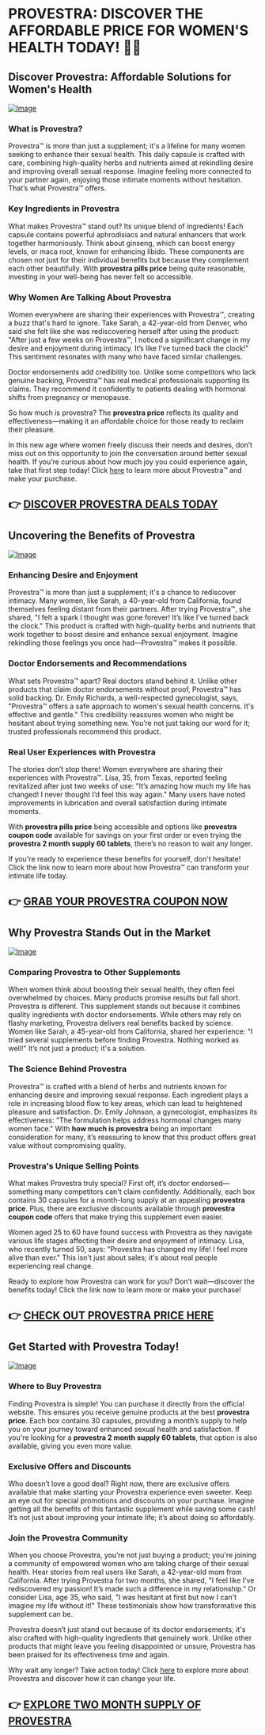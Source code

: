 # PROVESTRA: DISCOVER THE AFFORDABLE PRICE FOR WOMEN'S HEALTH TODAY! 💖✨

## Discover Provestra: Affordable Solutions for Women's Health
[![Image](https://www2.sellhealth.com/42/provestra_b_3_3.jpg)](https://gchaffi.com/ClX2wf0X)

### What is Provestra?
Provestra™ is more than just a supplement; it's a lifeline for many women seeking to enhance their sexual health. This daily capsule is crafted with care, combining high-quality herbs and nutrients aimed at rekindling desire and improving overall sexual response. Imagine feeling more connected to your partner again, enjoying those intimate moments without hesitation. That’s what Provestra™ offers.

### Key Ingredients in Provestra
What makes Provestra™ stand out? Its unique blend of ingredients! Each capsule contains powerful aphrodisiacs and natural enhancers that work together harmoniously. Think about ginseng, which can boost energy levels, or maca root, known for enhancing libido. These components are chosen not just for their individual benefits but because they complement each other beautifully. With **provestra pills price** being quite reasonable, investing in your well-being has never felt so accessible.

### Why Women Are Talking About Provestra
Women everywhere are sharing their experiences with Provestra™, creating a buzz that's hard to ignore. Take Sarah, a 42-year-old from Denver, who said she felt like she was rediscovering herself after using the product: "After just a few weeks on Provestra™, I noticed a significant change in my desire and enjoyment during intimacy. It’s like I’ve turned back the clock!" This sentiment resonates with many who have faced similar challenges.

Doctor endorsements add credibility too. Unlike some competitors who lack genuine backing, Provestra™ has real medical professionals supporting its claims. They recommend it confidently to patients dealing with hormonal shifts from pregnancy or menopause.

So how much is provestra? The **provestra price** reflects its quality and effectiveness—making it an affordable choice for those ready to reclaim their pleasure.

In this new age where women freely discuss their needs and desires, don’t miss out on this opportunity to join the conversation around better sexual health. If you’re curious about how much joy you could experience again, take that first step today! Click [here](https://gchaffi.com/ClX2wf0X) to learn more about Provestra™ and make your purchase.



## 👉 [DISCOVER PROVESTRA DEALS TODAY](https://gchaffi.com/ClX2wf0X)

## Uncovering the Benefits of Provestra

[![Image](https://www2.sellhealth.com/42/provestra_b_23_2.jpg)](https://gchaffi.com/ClX2wf0X)

### Enhancing Desire and Enjoyment
Provestra™ is more than just a supplement; it's a chance to rediscover intimacy. Many women, like Sarah, a 40-year-old from California, found themselves feeling distant from their partners. After trying Provestra™, she shared, "I felt a spark I thought was gone forever! It’s like I’ve turned back the clock." This product is crafted with high-quality herbs and nutrients that work together to boost desire and enhance sexual enjoyment. Imagine rekindling those feelings you once had—Provestra™ makes it possible.

### Doctor Endorsements and Recommendations
What sets Provestra™ apart? Real doctors stand behind it. Unlike other products that claim doctor endorsements without proof, Provestra™ has solid backing. Dr. Emily Richards, a well-respected gynecologist, says, "Provestra™ offers a safe approach to women's sexual health concerns. It's effective and gentle." This credibility reassures women who might be hesitant about trying something new. You’re not just taking our word for it; trusted professionals recommend this product.

### Real User Experiences with Provestra
The stories don’t stop there! Women everywhere are sharing their experiences with Provestra™. Lisa, 35, from Texas, reported feeling revitalized after just two weeks of use: "It’s amazing how much my life has changed! I never thought I’d feel this way again." Many users have noted improvements in lubrication and overall satisfaction during intimate moments.

With **provestra pills price** being accessible and options like **provestra coupon code** available for savings on your first order or even trying the **provestra 2 month supply 60 tablets**, there’s no reason to wait any longer.

If you're ready to experience these benefits for yourself, don't hesitate! Click the link now to learn more about how Provestra™ can transform your intimate life today.



## 👉 [GRAB YOUR PROVESTRA COUPON NOW](https://gchaffi.com/ClX2wf0X)

## Why Provestra Stands Out in the Market

[![Image](https://www2.sellhealth.com/42/provestra_a_21_1.jpg)](https://gchaffi.com/ClX2wf0X)

### Comparing Provestra to Other Supplements  
When women think about boosting their sexual health, they often feel overwhelmed by choices. Many products promise results but fall short. Provestra is different. This supplement stands out because it combines quality ingredients with doctor endorsements. While others may rely on flashy marketing, Provestra delivers real benefits backed by science. Women like Sarah, a 45-year-old from California, shared her experience: "I tried several supplements before finding Provestra. Nothing worked as well!" It’s not just a product; it's a solution.

### The Science Behind Provestra  
Provestra™ is crafted with a blend of herbs and nutrients known for enhancing desire and improving sexual response. Each ingredient plays a role in increasing blood flow to key areas, which can lead to heightened pleasure and satisfaction. Dr. Emily Johnson, a gynecologist, emphasizes its effectiveness: "The formulation helps address hormonal changes many women face." With **how much is provestra** being an important consideration for many, it’s reassuring to know that this product offers great value without compromising quality.

### Provestra's Unique Selling Points  
What makes Provestra truly special? First off, it’s doctor endorsed—something many competitors can't claim confidently. Additionally, each box contains 30 capsules for a month-long supply at an appealing **provestra price**. Plus, there are exclusive discounts available through **provestra coupon code** offers that make trying this supplement even easier.

Women aged 25 to 60 have found success with Provestra as they navigate various life stages affecting their desire and enjoyment of intimacy. Lisa, who recently turned 50, says: "Provestra has changed my life! I feel more alive than ever." This isn't just about sales; it's about real people experiencing real change.

Ready to explore how Provestra can work for you? Don’t wait—discover the benefits today! Click the link now to learn more or make your purchase!



## 👉 [CHECK OUT PROVESTRA PRICE HERE](https://gchaffi.com/ClX2wf0X)

## Get Started with Provestra Today!

[![Image](https://www2.sellhealth.com/42/provestra_b_23_3.jpg)](https://gchaffi.com/ClX2wf0X)

### Where to Buy Provestra
Finding Provestra is simple! You can purchase it directly from the official website. This ensures you receive genuine products at the best **provestra price**. Each box contains 30 capsules, providing a month’s supply to help you on your journey toward enhanced sexual health and satisfaction. If you're looking for a **provestra 2 month supply 60 tablets**, that option is also available, giving you even more value.

### Exclusive Offers and Discounts
Who doesn’t love a good deal? Right now, there are exclusive offers available that make starting your Provestra experience even sweeter. Keep an eye out for special promotions and discounts on your purchase. Imagine getting all the benefits of this fantastic supplement while saving some cash! It’s not just about improving your intimate life; it’s about doing so affordably.

### Join the Provestra Community
When you choose Provestra, you’re not just buying a product; you're joining a community of empowered women who are taking charge of their sexual health. Hear stories from real users like Sarah, a 42-year-old mom from California. After trying Provestra for two months, she shared, "I feel like I’ve rediscovered my passion! It’s made such a difference in my relationship." Or consider Lisa, age 35, who said, "I was hesitant at first but now I can't imagine my life without it!" These testimonials show how transformative this supplement can be.

Provestra doesn’t just stand out because of its doctor endorsements; it's also crafted with high-quality ingredients that genuinely work. Unlike other products that might leave you feeling disappointed or unsure, Provestra has been praised for its effectiveness time and again.

Why wait any longer? Take action today! Click [here](https://gchaffi.com/ClX2wf0X) to explore more about Provestra and discover how it can change your life.



## 👉 [EXPLORE TWO MONTH SUPPLY OF PROVESTRA](https://gchaffi.com/ClX2wf0X)